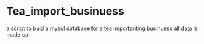 # Tea_import_businuess
a script to buid a mysql database for a tea importanting businuess all data is made up
